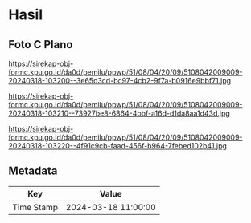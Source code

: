 # Hasil

## Foto C Plano

https://sirekap-obj-formc.kpu.go.id/da0d/pemilu/ppwp/51/08/04/20/09/5108042009009-20240318-103200--3e65d3cd-bc97-4cb2-9f7a-b0916e9bbf71.jpg

https://sirekap-obj-formc.kpu.go.id/da0d/pemilu/ppwp/51/08/04/20/09/5108042009009-20240318-103210--73927be8-6864-4bbf-a16d-d1da8aa1d43d.jpg

https://sirekap-obj-formc.kpu.go.id/da0d/pemilu/ppwp/51/08/04/20/09/5108042009009-20240318-103220--4f91c9cb-faad-456f-b964-7febed102b41.jpg


## Metadata

| Key        | Value               |
| ---------- | ------------------- |
| Time Stamp | 2024-03-18 11:00:00 |



